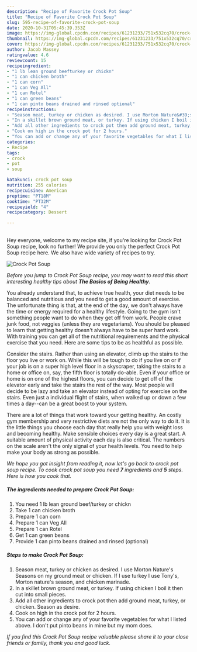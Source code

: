 ```yaml
---
description: "Recipe of Favorite Crock Pot Soup"
title: "Recipe of Favorite Crock Pot Soup"
slug: 595-recipe-of-favorite-crock-pot-soup
date: 2020-10-31T05:45:39.353Z
image: https://img-global.cpcdn.com/recipes/61231233/751x532cq70/crock-pot-soup-recipe-main-photo.jpg
thumbnail: https://img-global.cpcdn.com/recipes/61231233/751x532cq70/crock-pot-soup-recipe-main-photo.jpg
cover: https://img-global.cpcdn.com/recipes/61231233/751x532cq70/crock-pot-soup-recipe-main-photo.jpg
author: Jacob Massey
ratingvalue: 4.6
reviewcount: 15
recipeingredient:
- "1 lb lean ground beefturkey or chickn"
- "1 can chicken broth"
- "1 can corn"
- "1 can Veg All"
- "1 can Rotel"
- "1 can green beans"
- "1 can pinto beans drained and rinsed optional"
recipeinstructions:
- "Season meat, turkey or chicken as desired. I use Morton Nature&#39;s Seasons on my ground meat or chicken. If I use turkey I use Tony&#39;s, Morton nature&#39;s season, and chicken marinade."
- "In a skillet brown ground meat, or turkey. If using chicken I boil it then cut into small pieces."
- "Add all other ingredients to crock pot then add ground meat, turkey, or chicken. Season as desire."
- "Cook on high in the crock pot for 2 hours."
- "You can add or change any of your favorite vegetables for what I listed above. I don&#39;t put pinto beans in mine but my mom does."
categories:
- Recipe
tags:
- crock
- pot
- soup

katakunci: crock pot soup 
nutrition: 255 calories
recipecuisine: American
preptime: "PT18M"
cooktime: "PT32M"
recipeyield: "4"
recipecategory: Dessert

---
```

<br>
Hey everyone, welcome to my recipe site, if you're looking for Crock Pot Soup recipe, look no further! We provide you only the perfect Crock Pot Soup recipe here. We also have wide variety of recipes to try.
<br>


![Crock Pot Soup](https://img-global.cpcdn.com/recipes/61231233/751x532cq70/crock-pot-soup-recipe-main-photo.jpg)

<i>Before you jump to Crock Pot Soup recipe, you may want to read this short interesting healthy tips about <strong>The Basics of Being Healthy</strong>.</i>

You already understand that, to achieve true health, your diet needs to be balanced and nutritious and you need to get a good amount of exercise. The unfortunate thing is that, at the end of the day, we don't always have the time or energy required for a healthy lifestyle. Going to the gym isn't something people want to do when they get off from work. People crave junk food, not veggies (unless they are vegetarians). You should be pleased to learn that getting healthy doesn't always have to be super hard work. With training you can get all of the nutritional requirements and the physical exercise that you need. Here are some tips to be as healthful as possible.

Consider the stairs. Rather than using an elevator, climb up the stairs to the floor you live or work on. While this will be tough to do if you live on or if your job is on a super high level floor in a skyscraper, taking the stairs to a home or office on, say, the fifth floor is totally do-able. Even if your office or home is on one of the highest floors, you can decide to get off of the elevator early and take the stairs the rest of the way. Most people will decide to be lazy and take an elevator instead of opting for exercise on the stairs. Even just a individual flight of stairs, when walked up or down a few times a day--can be a great boost to your system. 

There are a lot of things that work toward your getting healthy. An costly gym membership and very restrictive diets are not the only way to do it. It is the little things you choose each day that really help you with weight loss and becoming healthy. Make sensible choices every day is a great start. A suitable amount of physical activity each day is also critical. The numbers on the scale aren't the only signal of your health levels. You need to help make your body as strong as possible. 


<i>We hope you got insight from reading it, now let's go back to crock pot soup recipe. To cook crock pot soup you need <strong>7</strong> ingredients and <strong>5</strong> steps. Here is how you cook that.
</i>

##### The ingredients needed to prepare Crock Pot Soup:

1. You need 1 lb lean ground beef/turkey or chickn
1. Take 1 can chicken broth
1. Prepare 1 can corn
1. Prepare 1 can Veg All
1. Prepare 1 can Rotel
1. Get 1 can green beans
1. Provide 1 can pinto beans drained and rinsed (optional)


##### Steps to make Crock Pot Soup:

1. Season meat, turkey or chicken as desired. I use Morton Nature&#39;s Seasons on my ground meat or chicken. If I use turkey I use Tony&#39;s, Morton nature&#39;s season, and chicken marinade.
1. In a skillet brown ground meat, or turkey. If using chicken I boil it then cut into small pieces.
1. Add all other ingredients to crock pot then add ground meat, turkey, or chicken. Season as desire.
1. Cook on high in the crock pot for 2 hours.
1. You can add or change any of your favorite vegetables for what I listed above. I don&#39;t put pinto beans in mine but my mom does.


<i>If you find this Crock Pot Soup recipe valuable please share it to your close friends or family, thank you and good luck.</i>
